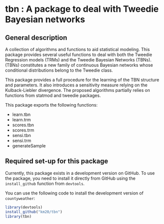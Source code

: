 <!-- README.md is generated from README.Rmd. Please edit that file -->
tbn : A package to deal with Tweedie Bayesian networks
======================================================

General description
-------------------

A collection of algorithms and functions to aid statistical modeling.
This package provides several useful functions to deal with both the
Tweedie Regression models (TRMs) and the Tweedie Bayesian Networks
(TBNs). (TBNs) constitutes a new family of continuous Bayesian networks
whose conditional distributions belong to the Tweedie class.

This package provides a full procedure for the learning of the TBN
structure and parameters. It also introduces a sensitivity measure
relying on the Kulback-Liebler divergence. The proposed algorithms
partially relies on functions from statmod and tweedie packages.

This package exports the following functions:

-   learn.tbn
-   learn.trm
-   scores.tbn
-   scores.trm
-   sensi.tbn
-   sensi.trm
-   generateSample

Required set-up for this package
--------------------------------

Currently, this package exists in a development version on GitHub. To
use the package, you need to install it directly from GitHub using the
`install_github` function from `devtools`.

You can use the following code to install the development version of
`countyweather`:

``` r
library(devtools)
install_github("km20/tbn")
library(tbn)
```
